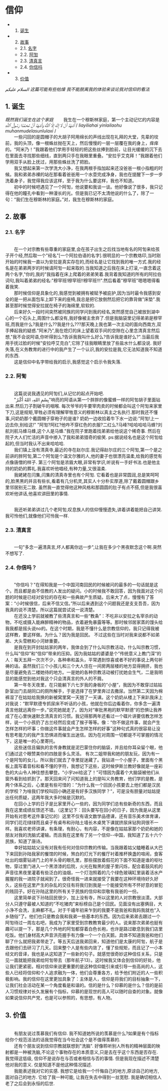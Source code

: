 <h1>信仰</h1> 

* 1. [诞生](#first)
* 2. [故事](#second)
   * 2.1. [名字](#secondPOne)  
   * 2.2. [阿訇](#secondPTwo)
   * 2.3. [清真言](#secondPThree)
   * 2.4. [你信吗](#secondPFour)
* 3. [价值](#third)

*السلام عليكم*
*这篇可能有些枯燥*
*我不能脱离我的体验来谈论我对信仰的看法*

## 1.  <a name='first'></a> 诞生
*既然我们诞生在这个家庭*
&emsp;&emsp;我生在一个穆斯林家庭，第一个主动记忆的内容是*أَشْهَدُ أَنْ لَا إِلَٰهَ إِلَّا ٱللَّٰهُ* *وَأَشْهَدُ أَنَّ مُحَمَّدًا رَسُولُ ٱللَّٰهِ* 
/  *liayiliahai yinlailaohu muhanmudelasunlulaxi* / 
<br>&emsp;&emsp;一些闪回的是圆帽子的大胡子阿用绵长的声线出现在礼拜的大堂，先辈的坟前，我的头顶，像一根蛛丝抛在天上，然后慢慢的一层一层覆在我的身上，痒痒的。“阿米乃！”我跟着他们学用手轻轻的把这些丝捧到脸前，让目光缓缓的沉下去在里面去寻找那些细线，直到两只手在我眼里重叠。“安拉乎艾克拜！”我跟着他们学用双手从脸上抚过，用那些蛛丝洗了把脸。 
<br>&emsp;&emsp;我又想起来第一次学洗大小净，在我两根手指加起来还没爸爸一根小指粗的时候。我和弟弟赤裸的站在那看着爸爸用一个水壶完成净身，我也在提醒下一步一步洗着身子，我觉得我应该这样，至于我为什么要这样，我也不知道。
<br>&emsp;&emsp;初中的时候吧遇见了一个阿訇，他说要和我谈一谈。他好像说了很多，我只记得在他的瞳孔中看到一种漫长的光。但是我已记不太清他说的什么了，除了一句：“我们生在穆斯林的家庭。”对，我生在穆斯林的家庭。

## 2.  <a name='second'></a> 故事
### 2.1. <a name='secondPOne'></a> 名字
<br>&emsp;&emsp;在一个对宗教有些尊重的家庭里,会在孩子出生之后找当地有名的阿訇来给孩子开个经,然后取一个"经名"[一个阿拉伯语的名字].很明显的一个宗教烙印,当时刚开始的时候我一直以为安拉是真实存在的,而经名是让它找到我的唯一方式.我的经名是在弟弟两岁的时候请阿訇一起来取的.当我知道之后我在床上打滚,一直念着这两个名字,"你的,我的"我指着在床上爬着的弟弟笑着.我背着我知道的所有的阿拉伯词句,我叫着弟弟的经名:"穆罕班!穆罕班!!穆罕班!!!".然后看着"穆罕班"嗯嗯嗯得看着我笑.
<br>&emsp;&emsp;那时候信仰是具象化的,我感觉到被拥有被赋予被庇护,因为当时最令我感到安全的是一把从面包车上卸下来的座椅,我总是把它放倒然后把它的靠背做"床垫".我甚至那时候觉得安拉就在椅子的海绵里,软软的.
<br>&emsp;&emsp;后来好久一段时间突然被同族的同学问到我的经名,突然感觉自己被放到湖中心的一个石头上,周围什么都没有,我好像被主舍弃了.但是我脑袋里记得弟弟是穆罕班,而我是什么?我是什么??我是什么???那天晚上我也第一次主动的面向西南方,双手捧起我的疑惑."阿米乃",我在熄灯的床上望着双手间的空隙在心里念清真言然后想,"我不会说阿语,你听得到么?告诉我我叫什么好么?告诉我是谁好么?".当最后我用手抚过脸的时候"安拉呼艾克白",它除了往我眼睛里放了些盐水什么都没说. 我好失落,在义务教育的进行中的我产生了一个认识,我的安拉是我,它无法知道我不知道的东西.
<br>&emsp;&emsp;这是信仰中名字带给我的启示,我感觉这个启示令我失落.

### 2.2. <a name='secondPTwo'></a> 阿訇
<br>&emsp;&emsp;这篇说说我遇见的阿訇们,从记忆的起点开始吧.
<br>&emsp;&emsp;"بِسْمِ اللهِ، اللهُ أَكْبَرُ"响亮的阿语从第一个胖胖的像蜜蜂一样的阿訇胡子里面钻出来.然后刀子割破牛的咽喉. 每次爷爷的牛要宰肉卖的时候都会叫这个阿訇来家里下刀,这是规矩,宰牲必须有理解宰牲意义的穆斯林以真主之名执行.那时我还不懂事,问奶奶那个戴圆帽子穿袍子的是谁? 奶奶一边收拾着牛下水一边说:"阿訇!上一边去你,别给这!"  "阿訇?阿红?他咋不穿红色的衣服?二红么?马峰?哈哈哈哈马蜂?刘航刘航马蜂马蜂,这个人是马蜂."我在院子里跑着找弟弟给他说这个稀奇事. 然后在院子大人们忙活的声音中掺入了我和弟弟猎奇的偷笑. ps:据说经名也是这个阿訇给起的,但当时我认不出来哈哈哈.
<br>&emsp;&emsp;我们镇上没有清真寺,最近的寺在赵尔庄.我记得赵尔庄的三个阿訇,第一个是之前讲的胖阿訇,第二个阿訇是个温文尔雅的人,他的妻子也很漂亮温柔,给我的感觉有点像唐僧的样子. 第三个阿訇是浓眉大眼,非常有学识,听说有一手好书法.也是他主持的奶奶的葬礼.我喜欢听他唱经,有种力量,又很温柔.
<br>&emsp;&emsp;我姥姥在闫集,闫集的清真寺里也有个阿訇. 它看着也是非常圆润,总是笑呵呵的,脸黑黑的并且有些长,看着有几分机灵,其实人十分朴实厚道,除了戴着圆帽跟乡里邻居别无二致. 虽然我一直觉得他这种风格和那圆圆的肚子有点不搭,但是我很喜欢听他讲话,他喜欢讲田里的事情.

<br>&emsp;&emsp;我还听弟弟讲过几个老阿訇,叹息族人的信仰慢慢遗失,讲着讲着能把自己讲哭. 我可怜他们,就像他们可怜我一样.

### 2.3. <a name='secondPThree'></a> 清真言
<br>&emsp;&emsp;一句"多念一遍清真言,坏人都离你远一步",让我在多少个黑夜默念这个啊.突然不想写了.

### 2.4. <a name='secondPFour'></a> 你信吗？
<br>&emsp;&emsp;"你信吗？"在得知我是一个中国河南回民的时候被问的最多的一句话就是这个。而且都是由不信教的人发出的疑问。小的时候我不敢回答，因为我面对这个问题的时候是已经对安拉的存在和一些典故产生质疑。后来大了点，慢慢有了答案：“小时候很信，后来不信又信。”所以后来遇到这个问题我还是支支吾吾，因为我真的说不清楚。所以这篇就尝试说一说清楚。
<br>&emsp;&emsp;在还没上学前就被教了些清真言和一些“教条”：不吃非以安拉之名宰杀的动物，不吃或摄入能麻醉精神的物品，衣着避免暴露等等。那时候邻居家蒸的馒头给我我都是摇头说no的。在这个时期，我是不懂什么是宗教信仰的，我只记得我被这样教，要这样做。为什么？因为我是回民。 不过这些在当时对我来说都不如弟弟、大头雪糕和小河蚌重要。
<br>&emsp;&emsp;是我在到开封姑姑家的两年，我体会到了什么叫宗教活动，什么叫宗教习惯，什么叫“信仰”和“信仰”带来的压抑。因为我姑姑的婆婆是个”传统意义上教门深“的人：每天五拜一次次不少，各种串和盖头，平常遇到惊喜或者不好的事说上两句祈祷的话。虽然我们三个小孩儿和三个大人住在一间房两层楼的地方显得拥挤，我也是尽量避免去二楼她待的地方。一是她的各种宗教活动被打扰她会生气，二是我明显的能感觉到他对我这个只会清真言的外人的不屑。 
<br>&emsp;&emsp;第一年冬天夜里，在只能躺下六七岁我的身板的“小屋”，我因为不敢穿过姑姑卧室出门去胡同口的厕所解手，于是选择了在梦里奔过去撒尿。当然第二天因为棉裤湿了在姑姑给我换的新被窝里窝一天翘了一天课。这个奶奶从楼上下来趴我床上对我说：“默罕默德专抓尿床不听话的小孩，他就在你后边看着你，你多念一遍清真言他就远离你一步。”说完她就走了。因为对“审批黑袍的默罕默德”的恐惧让我养成了在心里快速默念清真言的习惯。我记得那两年还看过一个碟片讲要信教怎样怎样，说一个小孩扔了古兰经然后变成了猴子等等。像：“你不做这件事，就会产生怎样怎样的坏事；你做这件事就会产生怎样怎样的好事”这种句式真的很容易让没有思考能力的我产生恐惧进而催生出迷信。因为在对周围一切都是不可掌握的情况下，这是唯一的心里寄托。
<br>&emsp;&emsp;这些迷信且偏执的言传身教就是泥巴蒙住你的脑袋，并且给你耳朵留个眼，他们通过这个眼赞美你的四肢是多么灵活。 有次二姐带我和她的朋友玩，因为有一个是阿訇的女儿，所以我们就去了寺里捉迷藏了。我钻进一个小屋子，里面有个黑板上面写着音标和看不懂的字符，我想记下这些，这时候伊斯兰教好像就是一座彩色的大山令人神往想去攀登。“小宇zei给这了！”可惜因为露着个大脑袋被他们从窗外看到给抓到了。那天回来问了问知道我上的是叫义务教育，他们学的是教，是两个体系之后，心里是有些可惜的：”为什么我一个回民小孩要去上他们都是汉民的学校？为啥我们学校叫回小确还是有好多汉族同学？“，可是没有胆量对姑姑提出任何质疑，这两年我大多时候是沉默的。
<br>&emsp;&emsp;在回小上学的日子是比家里开心一些的，因为同学们总有些新奇的东西，而且我在这里成绩反馈还不错。（这里记下：回头要写在回小的日子，因为我是从这里开始有对思考这件事记忆的）这里不仅有语文数学品德课，还有音乐美术体育课，同学们花花绿绿而且桌子有桌布和孙陆土墙长木桌凳下课就挤尿床钻狗洞很不一样。我喜欢老师讲课，有条理，有耐心，有内容，不是像在姑姑家那个奶奶和她的朋友对我的洗脑式灌输。而且我在这里有了另一个信仰--中国，我知道了五十六个民族，知道了唐诗。
<br>&emsp;&emsp;幸好姑姑姑父没有对我有任何对信仰宗教的传输。当我跟着姑父瞌睡着从大巴下来回到孙陆我家的餐馆的时候，煞白的灯光下的餐厅衬着推杯换盏的喧闹，食客吐出的烟雾钻进门上的羊头骨的眼孔里，那些摆放着假花的下面不知道是谁的呕吐物，穿过里门进入一个黑漆漆的后院，火光在黢黑的屋子里闪烁，配合着鼓风机的声音往黑夜里灌着有些泛白的油烟，一个灯泡照着的几个绿色玻璃缸里装着活水产腥腥的我一进院子就闻到了。很奇怪我一进来就接受了我要在这种环境待好久好久，这些在这里产生的杂乱的交往有将我归到我是一个能接受所有不怀好意的冒犯的贱回子。好在孙陆这里的所有关于民族的信仰和崇敬有我爸的一份。
<br>&emsp;&emsp;这里简单说下孙陆回民很少，加上没有寺，所以这里的人对宗教很淡漠。大部分人只遵守最被人知道的“不吃猪肉”来标榜自己是个回民。见面没有出塞俩目，大小净不会洗，主麻都不礼。对于千禧年初来乍到的我要不是我爸和我妈我就也“入乡随俗”了。他们也只是教会我和我弟一些基本的东西。因为后来弟弟去跟过一个阿訇待过一周左右吧，我成为了家里受到宗教教育最少的人。说来那次弟弟也挺有趣可以提一下，那是几个外地的阿訇都穿着白色长袍，也许是路过歇息到我们店里吃饭。他们身材高大声音洪亮握手有力像一个一个白天鹅，具体不知道我爸和他们聊了什么就把我弟带走了。等五天后送我弟回来，知道他们是太康的阿訇，航子是去跟他们去研习了几天。回来整个人是有些内敛了，懂了些规矩，而且记了一小本经文的音译，我也是从这知道了一些新的句子。就感觉很奇妙这种信任关系，只是见一面就能把我弟给阿訇带去（那年航子13）。这时候我又体会到信仰的好处，他让我们更紧密。相对信仰来说更重要的是这种信仰能引来或引导一些高尚的人，这些人已经将信仰和个人追求融为一体，他们会尊重各方，给予他们附近的人一些积极影响。我的信仰在这里更加具象了：主体是人，信仰是将我们的目标抽象一下，让我们社会活动在某一个角度看是和谐的。信的是什么？仰慕的是什么？信的是前人习惯规律对长久发展有个指标，仰慕的是现世的高人可以随时自查的对象。就像如果说信仰共产党，也是可以参照的，有思想，有人物。 


## 3. <a name='third'></a>价值

<br>&emsp;&emsp;有朋友说过羡慕我们有信仰. 我不知道她所说的羡慕是什么?如果是有个指标给你个规范活法的话我觉得在当今社会这个是不值得羡慕的. 
<br>&emsp;&emsp;还有个朋友说到信仰宗教就联想到"洗脑". 好像聆听别人所有的精神层面的映射都是一种被洗脑,不论这个事物存在的本质意义,只是去在乎这个东西是否存在.  我觉得这低级, 信仰不是说存在与否或者相信与否的事情. 但是我现在描述不清楚他对我的意义. 仅是知道不是他这种情况描述.
<br>&emsp;&emsp;我能表述我对它的实感. 我想它是给我一个忏悔自己的地方,原谅自己的地方,面对自己的地方. 它给了我一种可能, 让我在失去中得到一丝宽慰. 我是确切相信人老了之后会到永恒的后世. 